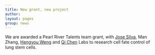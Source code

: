 ```yaml
---
title: New grant, new project
author:
layout: pages
group: news
---
```


We are awarded a Pearl River Talents team grant, with [Jose Silva](https://www.jose-silva-lab.com/), Man Zhang, [Hengyou Weng](http://www.wenglab.cn/) and [Qi Chen](http://www.gibh.cas.cn/sourcedb_gibh_cas/zw/zjrc/202109/t20210914_6202378.html) Labs to research cell fate control of lung stem cells.
